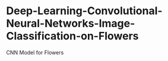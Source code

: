 # Deep-Learning-Convolutional-Neural-Networks-Image-Classification-on-Flowers
CNN Model for Flowers
